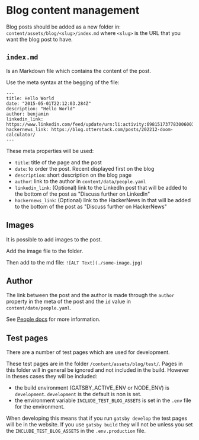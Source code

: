 # Blog content management

Blog posts should be added as a new folder in: `content/assets/blog/<slug>/index.md` where `<slug>` is the URL that you want the blog post to have.

## `index.md`
Is an Markdown file which contains the content of the post.

Use the meta syntax at the begging of the file:
```
---
title: Hello World
date: "2015-05-01T22:12:03.284Z"
description: "Hello World"
author: benjamin
linkedin_link: https://www.linkedin.com/feed/update/urn:li:activity:6981517377830060032
hackernews_link: https://blog.otterstack.com/posts/202212-doom-calculator/
---
```

These meta properties will be used:
- `title`: title of the page and the post
- `date`: to order the post. Recent displayed first on the blog
- `description`: short description on the blog page
- `author`: link to the author in `content/data/people.yaml`
- `linkedin_link`: (Optional) link to the LinkedIn post that will be added to the bottom of the post as "Discuss further on LinkedIn"
- `hackernews_link`: (Optional) link to the HackerNews in that will be added to the bottom of the post as "Discuss further on HackerNews"

## Images
It is possible to add images to the post.

Add the image file to the folder.

Then add to the md file:
`![ALT Text](./some-image.jpg)`

## Author
The link between the post and the author is made through the `author` property in the meta of the post and the `id` value in `content/date/people.yaml`.

See [People docs](./people.md) for more information.

## Test pages
There are a number of test pages which are used for development.

These test pages are in the folder `/content/assets/blog/test/`. Pages in this folder will in general be ignored and not included in the build. However in theses cases they will be included:
- the build environment (GATSBY_ACTIVE_ENV or NODE_ENV) is `development`. `development` is the default is non is set.
- the environment variable `INCLUDE_TEST_BLOG_ASSETS` is set in the `.env` file for the environment.

When developing this means that if you run `gatsby develop` the test pages will be in the website. If you use `gatsby build` they will not be unless you set the `INCLUDE_TEST_BLOG_ASSETS` in the `.env.production` file.
